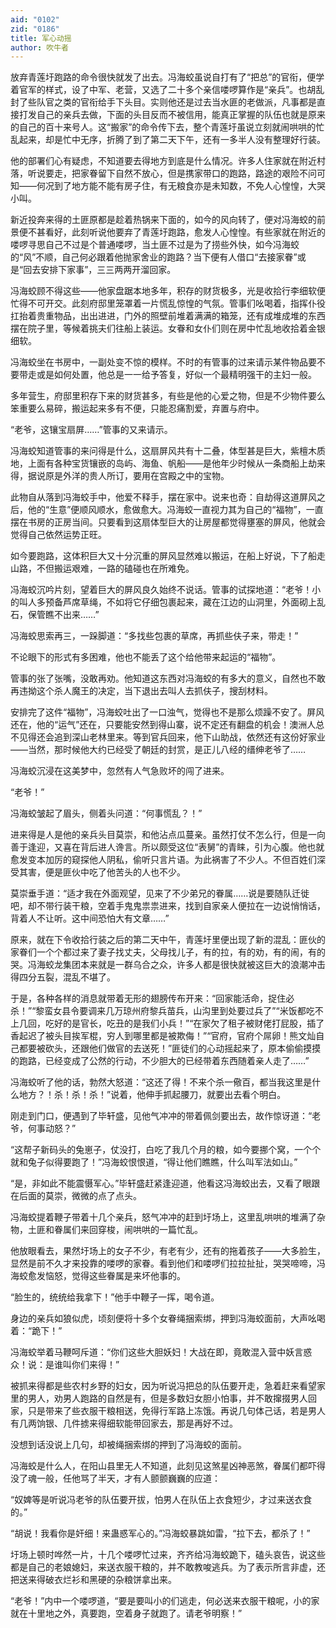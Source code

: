 ```yaml
---
aid: "0102"
zid: "0186"
title: 军心动摇
author: 吹牛者
---
```


放弃青莲圩跑路的命令很快就发了出去。冯海蛟虽说自打有了“把总”的官衔，便学着官军的样式，设了中军、老营，又选了二十多个亲信喽啰算作是“亲兵”。也胡乱封了些队官之类的官衔给手下头目。实则他还是过去当水匪的老做派，凡事都是直接打发自己的亲兵去做，下面的头目反而不被信用，能真正掌握的队伍也就是原来的自己的百十来号人。这“搬家”的命令传下去，整个青莲圩虽说立刻就闹哄哄的忙乱起来，却是忙中无序，折腾了到了第二天下午，还有一多半人没有整理好行装。

他的部署们心有疑虑，不知道要去得地方到底是什么情况。许多人住家就在附近村落，听说要走，把家眷留下自然不放心，但是携家带口的跑路，路途的艰险不问可知――何况到了地方能不能有房子住，有无粮食亦是未知数，不免人心惶惶，大哭小叫。

新近投奔来得的土匪原都是趁着热锅来下面的，如今的风向转了，便对冯海蛟的前景便不甚看好，此刻听说他要弃了青莲圩跑路，愈发人心惶惶。有些家就在附近的喽啰寻思自己不过是个普通喽啰，当土匪不过是为了捞些外快，如今冯海蛟的“风”不顺，自己何必跟着他抛家舍业的跑路？当下便有人借口“去接家眷”或是“回去安排下家事”，三三两两开溜回家。

冯海蛟顾不得这些――他家盘踞本地多年，积存的财货极多，光是收拾行李细软便忙得不可开交。此刻府邸里笼罩着一片慌乱惊惶的气氛。管事们吆喝着，指挥仆役扛抬着贵重物品，出出进进，门外的照壁前堆着满满的箱笼，还有成堆成堆的东西摆在院子里，等候着挑夫们往船上装运。女眷和女仆们则在房中忙乱地收拾着金银细软。

冯海蛟坐在书房中，一副处变不惊的模样。不时的有管事的过来请示某件物品要不要带走或是如何处置，他总是一一给予答复，好似一个最精明强干的主妇一般。

多年营生，府邸里积存下来的财货甚多，有些是他的心爱之物，但是不少物件要么笨重要么易碎，搬运起来多有不便，只能忍痛割爱，弃置与府中。

“老爷，这镶宝扇屏……”管事的又来请示。

冯海蛟知道管事的来问得是什么，这扇屏风共有十二叠，体型甚是巨大，紫檀木质地，上面有各种宝货镶嵌的岛屿、海鱼、帆船――是他年少时候从一条商船上劫来得，据说原是外洋的贵人所订，要用在宫殿之中的宝物。

此物自从落到冯海蛟手中，他爱不释手，摆在家中。说来也奇：自劫得这道屏风之后，他的“生意”便顺风顺水，愈做愈大。冯海蛟一直视力其为自己的“福物”，一直摆在书房的正房当间。只要看到这扇体型巨大的让房屋都觉得壅塞的屏风，他就会觉得自己依然运势正旺。

如今要跑路，这体积巨大又十分沉重的屏风显然难以搬运，在船上好说，下了船走山路，不但搬运艰难，一路的磕碰也在所难免。

冯海蛟沉吟片刻，望着巨大的屏风良久始终不说话。管事的试探地道：“老爷！小的叫人多预备芦席草绳，不如将它仔细包裹起来，藏在江边的山洞里，外面砌上乱石，保管瞧不出来……”

冯海蛟思索再三，一跺脚道：“多找些包裹的草席，再抓些伕子来，带走！”

不论眼下的形式有多困难，他也不能丢了这个给他带来起运的“福物”。

管事的张了张嘴，没敢再劝。他知道这东西对冯海蛟的有多大的意义，自然也不敢再违拗这个杀人魔王的决定，当下退出去叫人去抓伕子，搜刮材料。

安排完了这件“福物”，冯海蛟吐出了一口浊气，觉得也不是那么烦躁不安了。屏风还在，他的“运气”还在，只要能安然到得山寨，说不定还有翻盘的机会！澳洲人总不见得还会追到深山老林里来。等到官兵回来，他下山助战，依然还有这份好家业――当然，那时候他大约已经受了朝廷的封赏，是正儿八经的缙绅老爷了……

冯海蛟沉浸在这美梦中，忽然有人气急败坏的闯了进来。

“老爷！”

冯海蛟皱起了眉头，侧着头问道：“何事慌乱？！”

进来得是人是他的亲兵头目莫崇，和他沾点瓜蔓亲。虽然打仗不怎么行，但是一向善于逢迎，又喜在背后进人谗言。所以颇受这位“表舅”的青睐，引为心腹。他也就愈发变本加厉的窥探他人阴私，偷听只言片语。为此祸害了不少人。不但百姓们深受其害，便是匪伙中吃了他苦头的人也不少。

莫崇垂手道：“适才我在外面观望，见来了不少弟兄的眷属……说是要随队迁徙吧，却不带行装干粮，空着手鬼鬼祟祟进来，找到自家亲人便拉在一边说悄悄话，背着人不让听。这中间恐怕大有文章……”

原来，就在下令收拾行装之后的第二天中午，青莲圩里便出现了新的混乱：匪伙的家眷们一个个都过来了妻子找丈夫，父母找儿子，有的拉，有的劝，有的闹，有的哭。冯海蛟龙集团本来就是一群乌合之众，许多人都是很快就被这巨大的浪潮冲击得四分五裂，混乱不堪了。

于是，各种各样的消息就带着无形的翅膀传布开来：“回家能活命，捉住必杀！”“黎蛮女县令要调来几万琼州府黎兵苗兵，山沟里到处要过兵了”“米饭都吃不上几回，吃好的是官长，吃丑的是我们小兵！”“在家欠了租子被财佬打屁股，插了香起迟了被头目挨军棍，穷人到哪里都是被欺侮！”“官府，官府个屌卵！熊文灿自己都要被砍头，还跟他们做官的去送死！”匪徒们的心动摇起来了，原本偷偷摸摸的跑路，已经变成了公然的行动，不少胆大的已经带着东西随着亲人走了……”

冯海蛟听了他的话，勃然大怒道：“这还了得！不来个杀一儆百，都当我这里是什么地方？！杀！杀！杀！”说着，他伸手抓起腰刀，就要出去看个明白。

刚走到门口，便遇到了毕轩盛，见他气冲冲的带着佩剑要出去，故作惊讶道：“老爷，何事动怒？”

“这帮子新码头的兔崽子，仗没打，白吃了我几个月的粮，如今要挪个窝，一个个就和兔子似得要跑了！”冯海蛟恨恨道，“得让他们瞧瞧，什么叫军法如山。”

“是，非如此不能震慑军心。”毕轩盛赶紧逢迎道，他看这冯海蛟出去，又看了眼跟在后面的莫崇，微微的点了点头。

冯海蛟提着鞭子带着十几个亲兵，怒气冲冲的赶到圩场上，这里乱哄哄的堆满了杂物，土匪和眷属们来回穿梭，闹哄哄的一篇忙乱。

他放眼看去，果然圩场上的女子不少，有老有少，还有的拖着孩子――大多脸生，显然是前不久才来投靠的喽啰的家眷。看到他们和喽啰们拉拉扯扯，哭哭啼啼，冯海蛟愈发恼怒，觉得这些眷属是来坏他事的。

“脸生的，统统给我拿下！”他手中鞭子一挥，喝令道。

身边的亲兵如狼似虎，顷刻便将十多个女眷绳捆索绑，押到冯海蛟面前，大声吆喝着：“跪下！”

冯海蛟举着马鞭呵斥道：“你们这些大胆妖妇！大战在即，竟敢混入营中妖言惑众！说：是谁叫你们来得！”

被抓来得都是些农村乡野的妇女，因为听说冯把总的队伍要开走，急着赶来看望家里的男人，劝男人跑路的自然是有，但是多数妇女胆小怕事，并不敢撺掇男人回家，只是带来了些衣服干粮相送，免得行军路上冻饿。再说几句体己话，若是男人有几两饷银、几件掳来得细软能带回家去，那是再好不过。

没想到话没说上几句，却被绳捆索绑的押到了冯海蛟的面前。

冯海蛟是什么人，在阳山县里无人不知道，此刻见这煞星凶神恶煞，眷属们都吓得没了魂一般，任他骂了半天，才有人颤颤巍巍的应道：

“奴婢等是听说冯老爷的队伍要开拔，怕男人在队伍上衣食短少，才过来送衣食的。”

“胡说！我看你是奸细！来蛊惑军心的。”冯海蛟暴跳如雷，“拉下去，都杀了！”

圩场上顿时哗然一片，十几个喽啰忙过来，齐齐给冯海蛟跪下，磕头哀告，说这些都是自己的老娘媳妇，来送衣服干粮的，并不敢教唆逃兵。为了表示所言非虚，还把送来得破衣烂衫和黑硬的杂粮饼拿出来。

“老爷！”内中一个喽啰道，“要是要叫小的们逃走，何必送来衣服干粮呢，小的家就在十里地之外，真要跑，空着身子就跑了。请老爷明察！”

